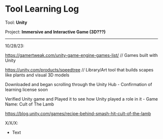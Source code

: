 # Tool Learning Log

Tool: **Unity**

Project: **Immersive and Interactive Game (3D???)**

---

10/28/23:

https://gamertweak.com/unity-game-engine-games-list/ // Games built with Unity

https://unity.com/products/speedtree  // Library/Art tool that builds scapes like plants and visual 3D models

Downloaded and began scrolling through the Unity Hub - Confirmation of learning license soon

Verified Unity game and Played it to see how Unity played a role in it - Game Name: Cult of The Lamb 

https://blog.unity.com/games/recipe-behind-smash-hit-cult-of-the-lamb 





X/X/X:
* Text


<!-- 
* Links you used today (websites, videos, etc)
* Things you tried, progress you made, etc
* Challenges, a-ha moments, etc
* Questions you still have
* What you're going to try next
-->
